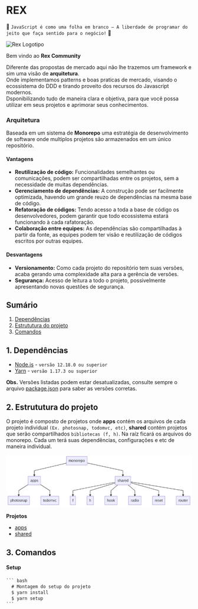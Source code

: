 REX
======
:star2: `JavaScript é como uma folha em branco – A liberdade de programar do jeito que faça sentido para o negócio!` :star2:

<img src="https://github.com/oneOffJS/rex.community/raw/master/rex.png" alt="Rex Logotipo" width="300" height="300" />

Bem vindo ao **Rex Community**

Diferente das propostas de mercado aqui não lhe trazemos um framework e sim uma visão de **arquitetura**. <br />
Onde implementamos patterns e boas praticas de mercado, visando o ecossistema do DDD e tirando proveito dos recursos do Javascript modernos. <br /> 
Dsponibilizando tudo de maneira clara e objetiva, para que você possa utilizar em seus projetos e aprimorar seus conhecimentos.

### Arquitetura
  Baseada em um sistema de **Monorepo** uma estratégia de desenvolvimento de software onde multiplos projetos são armazenados em um único repositório.

#### Vantagens
  - **Reutilização de código:** Funcionalidades semelhantes ou comunicações, podem ser compartilhadas entre os projetos, sem a necessidade de muitas dependências.
  - **Gerenciamento de dependências:** A construção pode ser facilmente optimizada, havendo um grande reuzo de dependências na mesma base de código.
  - **Refatoração de códigos:** Tendo acesso a toda a base de código os desenvolvedores, podem garantir que todo ecossistema estará funcionando à cada rafatoração.
  - **Colaboração entre equipes:** As dependências são compartilhadas à partir da fonte, as equipes podem ter visão e reutilização de códigos escritos por outras equipes.

#### Desvantagens
  - **Versionamento:** Como cada projeto do repositório tem suas versões, acaba gerando uma complexidade alta para a gerência de versões.
  - **Segurança:** Acesso de leitura a todo o projeto, possivelmente apresentando novas questões de segurança.

## Sumário
  1. [Dependências](#1-dependências)
  2. [Estrututura do projeto](#2-estrututura-do-projeto)
  3. [Comandos](#3-comandos)

## 1. Dependências
  - [Node.js](https://nodejs.org) - `versão 12.18.0 ou superior`
  - [Yarn](https://yarnpkg.com) - `versão 1.17.3 ou superior`

**Obs.** Versões listadas podem estar desatualizadas, consulte sempre o arquivo [package.json](./package.json) para saber as versões corretas.

## 2. Estrututura do projeto
O projeto é composto de projetos onde **apps** contém os arquivos de cada projeto individual `(Ex. photosnap, todomvc, etc)`, **shared** contém projetos que serão compartilhados `bibliotecas (f, h)`.
Na raíz ficará os arquivos do monorepo.
Cada um terá suas dependências, configurações e etc de maneira individual.

![alt Diagrama](new-diagrama.jpg "Diagrama")

**Projetos**
  - [apps](./apps/README.md)
  - [shared](./shared/README.md)

## 3. Comandos
  #### Setup
    ``` bash
      # Montagem do setup do projeto
      $ yarn install
      $ yarn setup
    ```

